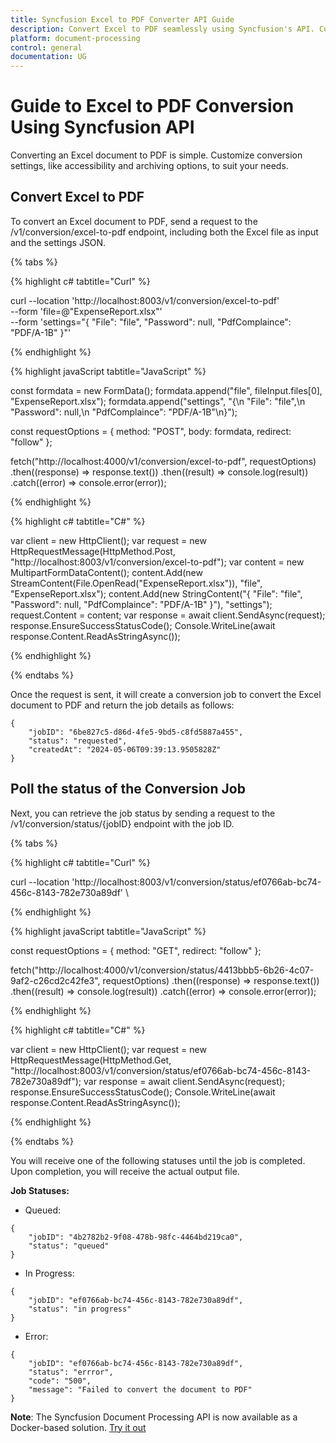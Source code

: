 ```yaml
---
title: Syncfusion Excel to PDF Converter API Guide
description: Convert Excel to PDF seamlessly using Syncfusion's API. Customize settings, monitor job status, and integrate effortlessly into your applications.
platform: document-processing
control: general
documentation: UG
---
```

# Guide to Excel to PDF Conversion Using Syncfusion API

Converting an Excel document to PDF is simple. Customize conversion settings, like accessibility and archiving options, to suit your needs.

## Convert Excel to PDF

To convert an Excel document to PDF, send a request to the /v1/conversion/excel-to-pdf endpoint, including both the Excel file as input and the settings JSON.

{% tabs %}

{% highlight c# tabtitle="Curl" %}

curl --location 'http://localhost:8003/v1/conversion/excel-to-pdf' \
--form 'file=@"ExpenseReport.xlsx"' \
--form 'settings="{
  \"File\": \"file\",
  \"Password\": null,
  \"PdfComplaince\": \"PDF/A-1B\"
}"'

{% endhighlight %}

{% highlight javaScript tabtitle="JavaScript" %}

const formdata = new FormData();
formdata.append("file", fileInput.files[0], "ExpenseReport.xlsx");
formdata.append("settings", "{\n  \"File\": \"file\",\n  \"Password\": null,\n  \"PdfComplaince\": \"PDF/A-1B\"\n}");

const requestOptions = {
  method: "POST",
  body: formdata,
  redirect: "follow"
};

fetch("http://localhost:4000/v1/conversion/excel-to-pdf", requestOptions)
  .then((response) => response.text())
  .then((result) => console.log(result))
  .catch((error) => console.error(error));

{% endhighlight %} 

{% highlight c# tabtitle="C#" %}

var client = new HttpClient();
var request = new HttpRequestMessage(HttpMethod.Post, "http://localhost:8003/v1/conversion/excel-to-pdf");
var content = new MultipartFormDataContent();
content.Add(new StreamContent(File.OpenRead("ExpenseReport.xlsx")), "file", "ExpenseReport.xlsx");
content.Add(new StringContent("{
  \"File\": \"file\",
  \"Password\": null,
  \"PdfComplaince\": \"PDF/A-1B\"
}"), "settings");
request.Content = content;
var response = await client.SendAsync(request);
response.EnsureSuccessStatusCode();
Console.WriteLine(await response.Content.ReadAsStringAsync());

{% endhighlight %} 

{% endtabs %}

Once the request is sent, it will create a conversion job to convert the Excel document to PDF and return the job details as follows:

```
{
    "jobID": "6be827c5-d86d-4fe5-9bd5-c8fd5887a455",
    "status": "requested",
    "createdAt": "2024-05-06T09:39:13.9505828Z"
}
```
## Poll the status of the Conversion Job

Next, you can retrieve the job status by sending a request to the /v1/conversion/status/{jobID} endpoint with the job ID.

{% tabs %}

{% highlight c# tabtitle="Curl" %}

curl --location 'http://localhost:8003/v1/conversion/status/ef0766ab-bc74-456c-8143-782e730a89df' \

{% endhighlight %}

{% highlight javaScript tabtitle="JavaScript" %}

const requestOptions = {
  method: "GET",
  redirect: "follow"
};

fetch("http://localhost:4000/v1/conversion/status/4413bbb5-6b26-4c07-9af2-c26cd2c42fe3", requestOptions)
  .then((response) => response.text())
  .then((result) => console.log(result))
  .catch((error) => console.error(error));

{% endhighlight %} 

{% highlight c# tabtitle="C#" %}

var client = new HttpClient();
var request = new HttpRequestMessage(HttpMethod.Get, "http://localhost:8003/v1/conversion/status/ef0766ab-bc74-456c-8143-782e730a89df");
var response = await client.SendAsync(request);
response.EnsureSuccessStatusCode();
Console.WriteLine(await response.Content.ReadAsStringAsync());

{% endhighlight %} 

{% endtabs %}

You will receive one of the following statuses until the job is completed. Upon completion, you will receive the actual output file.

**Job Statuses:**

- Queued:

```
{
    "jobID": "4b2782b2-9f08-478b-98fc-4464bd219ca0",
    "status": "queued"
}
```
- In Progress:

```
{
    "jobID": "ef0766ab-bc74-456c-8143-782e730a89df",
    "status": "in progress"
}
```
- Error:

```
{
    "jobID": "ef0766ab-bc74-456c-8143-782e730a89df",
    "status": "errror",
    "code": "500",
    "message": "Failed to convert the document to PDF"        
}
```

**Note**: The Syncfusion Document Processing API is now available as a Docker-based solution. [Try it out](https://hub.docker.com/r/syncfusion/document-processing-apis)